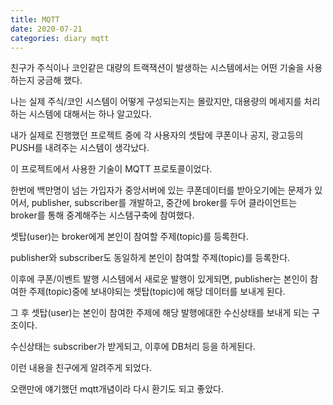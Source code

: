 ```yaml
---
title: MQTT
date: 2020-07-21
categories: diary mqtt
---
```

친구가 주식이나 코인같은 대량의 트랙잭션이 발생하는 시스템에서는 어떤 기술을 사용하는지 궁금해 했다.

나는 실제 주식/코인 시스템이 어떻게 구성되는지는 몰랐지만, 대용량의 메세지를 처리하는 시스템에 대해서는 하나 알고있다.

내가 실제로 진행했던 프로젝트 중에 각 사용자의 셋탑에 쿠폰이나 공지, 광고등의 PUSH를 내려주는 시스템이 생각났다.

이 프로젝트에서 사용한 기술이 MQTT 프로토콜이었다.

한번에 백만명이 넘는 가입자가 중앙서버에 있는 쿠폰데이터를 받아오기에는 문제가 있어서, publisher, subscriber를 개발하고, 중간에 broker를 두어 클라이언트는 broker를 통해 중계해주는 시스템구축에 참여했다.

셋탑(user)는 broker에게 본인이 참여할 주제(topic)를 등록한다.

publisher와 subscriber도 동일하게 본인이 참여할 주제(topic)를 등록한다.

이후에 쿠폰/이벤트 발행 시스템에서 새로운 발행이 있게되면, publisher는 본인이 참여한 주제(topic)중에 보내야되는 셋탑(topic)에 해당 데이터를 보내게 된다.

그 후 셋탑(user)는 본인이 참여한 주제에 해당 발행에대한 수신상태를 보내게 되는 구조이다.

수신상태는 subscriber가 받게되고, 이후에 DB처리 등을 하게된다.

이런 내용을 친구에게 알려주게 되었다.

오랜만에 얘기했던 mqtt개념이라 다시 환기도 되고 좋았다.